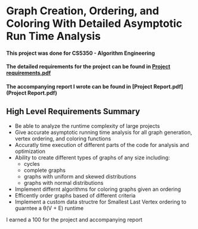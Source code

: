 # Graph Creation, Ordering, and Coloring With Detailed Asymptotic Run Time Analysis

#### This project was done for CS5350 - Algorithm Engineering
#### The detailed requirements for the project can be found in [Project requirements.pdf](Project_requirements.pdf)
#### The accompanying report I wrote can be found in [Project Report.pdf](Project Report.pdf)

## High Level Requirements Summary
* Be able to analyze the runtime complexity of large projects
* Give accurate asymptotic running time analysis for all graph generation, vertex ordering, and coloring functions
* Accuratly time execution of different parts of the code for analysis and optimization
* Ability to create different types of graphs of any size including:
  * cycles
  * complete graphs
  * graphs with uniform and skewed distributions
  * graphs with normal distributions
* Implement differnt algorithms for coloring graphs given an ordering
* Efficently order graphs based of different criteria
* Implement a custom data structre for Smallest Last Vertex ordering to guarntee a θ(V + E) runtime

I earned a 100 for the project and accompanying report
